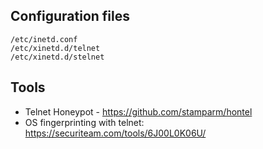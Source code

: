 ## Configuration files
```
/etc/inetd.conf
/etc/xinetd.d/telnet
/etc/xinetd.d/stelnet
```

## Tools
- Telnet Honeypot - https://github.com/stamparm/hontel
- OS fingerprinting with telnet: https://securiteam.com/tools/6J00L0K06U/
